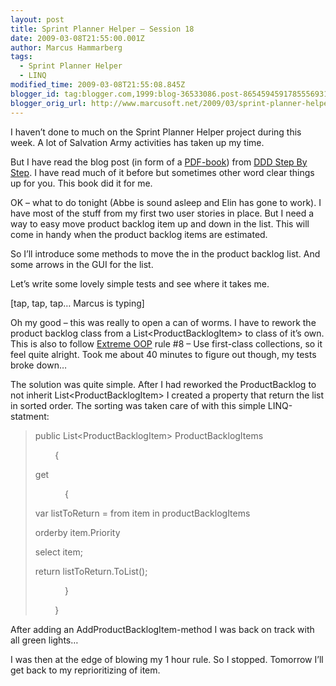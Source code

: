 ```yaml
---
layout: post
title: Sprint Planner Helper – Session 18
date: 2009-03-08T21:55:00.001Z
author: Marcus Hammarberg
tags:
  - Sprint Planner Helper
  - LINQ
modified_time: 2009-03-08T21:55:08.845Z
blogger_id: tag:blogger.com,1999:blog-36533086.post-8654594591785556931
blogger_orig_url: http://www.marcusoft.net/2009/03/sprint-planner-helper-session-18.html
---
```



I haven’t done to much on the Sprint Planner Helper project during this
week. A lot of Salvation Army activities has taken up my time.

But I have read the blog post (in form of a
<a href="http://dddstepbystep.com/r.ashx?2" target="_blank">PDF-book</a>)
from
<a href="http://dddstepbystep.com" target="_blank">DDD Step By Step</a>.
I have read much of it before but sometimes other word clear things up
for you. This book did it for me.

OK – what to do tonight (Abbe is sound asleep and Elin has gone to
work). I have most of the stuff from my first two user stories in place.
But I need a way to easy move product backlog item up and down in the
list. This will come in handy when the product backlog items are
estimated.

So I’ll introduce some methods to move the in the product backlog list.
And some arrows in the GUI for the list.

Let’s write some lovely simple tests and see where it takes me.

\[tap, tap, tap… Marcus is typing\]

Oh my good – this was really to open a can of worms. I have to rework
the product backlog class from a List\<ProductBacklogItem\> to class of
it’s own. This is also to follow
<a href="http://milano-xpug.pbwiki.com/f/10080616-extreme-oop.pdf"
target="_blank">Extreme OOP</a> rule \#8 – Use first-class collections,
so it feel quite alright.
Took me about 40 minutes to figure out though, my tests broke down…

The solution was quite simple. After I had reworked the ProductBacklog
to not inherit List\<ProductBacklogItem\> I created a property that
return the list in sorted order. The sorting was taken care of with this
simple LINQ-statment:

> public List\<ProductBacklogItem\> ProductBacklogItems
>
>         {
>
> get
>
>             {
>
> var listToReturn = from item in productBacklogItems
>
> orderby item.Priority
>
> select item;
>
> return listToReturn.ToList();
>
>             }
>
>         }

After adding an AddProductBacklogItem-method I was back on track with
all green lights…

I was then at the edge of blowing my 1 hour rule. So I stopped. Tomorrow
I’ll get back to my reprioritizing of item.
